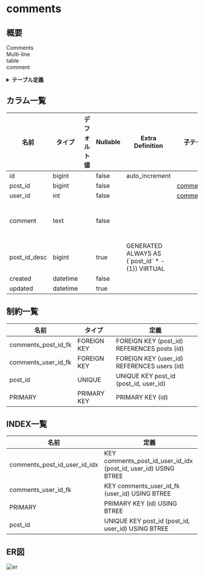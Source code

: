 # comments

## 概要

Comments  
Multi-line  
table  
comment

<details>
<summary><strong>テーブル定義</strong></summary>

```sql
CREATE TABLE `comments` (
  `id` bigint NOT NULL AUTO_INCREMENT,
  `post_id` bigint NOT NULL,
  `user_id` int NOT NULL,
  `comment` text NOT NULL COMMENT 'Comment\nMulti-line\r\ncolumn\rcomment',
  `post_id_desc` bigint GENERATED ALWAYS AS ((`post_id` * -(1))) VIRTUAL,
  `created` datetime NOT NULL,
  `updated` datetime DEFAULT NULL,
  PRIMARY KEY (`id`),
  UNIQUE KEY `post_id` (`post_id`,`user_id`),
  KEY `comments_user_id_fk` (`user_id`),
  KEY `comments_post_id_user_id_idx` (`post_id`,`user_id`),
  CONSTRAINT `comments_post_id_fk` FOREIGN KEY (`post_id`) REFERENCES `posts` (`id`),
  CONSTRAINT `comments_user_id_fk` FOREIGN KEY (`user_id`) REFERENCES `users` (`id`)
) ENGINE=InnoDB DEFAULT CHARSET=utf8mb4 COLLATE=utf8mb4_0900_ai_ci COMMENT='Comments\nMulti-line\r\ntable\rcomment'
```

</details>

## カラム一覧

| 名前           | タイプ      | デフォルト値       | Nullable | Extra Definition                                 | 子テーブル                             | 親テーブル             | コメント                                       |
| ------------ | -------- | ------------ | -------- | ------------------------------------------------ | --------------------------------- | ----------------- | ------------------------------------------ |
| id           | bigint   |              | false    | auto_increment                                   |                                   |                   |                                            |
| post_id      | bigint   |              | false    |                                                  | [comment_stars](comment_stars.md) | [posts](posts.md) |                                            |
| user_id      | int      |              | false    |                                                  | [comment_stars](comment_stars.md) | [users](users.md) |                                            |
| comment      | text     |              | false    |                                                  |                                   |                   | Comment<br>Multi-line<br>column<br>comment |
| post_id_desc | bigint   |              | true     | GENERATED ALWAYS AS (\`post_id\` * -(1)) VIRTUAL |                                   |                   |                                            |
| created      | datetime |              | false    |                                                  |                                   |                   |                                            |
| updated      | datetime |              | true     |                                                  |                                   |                   |                                            |

## 制約一覧

| 名前                  | タイプ         | 定義                                          |
| ------------------- | ----------- | ------------------------------------------- |
| comments_post_id_fk | FOREIGN KEY | FOREIGN KEY (post_id) REFERENCES posts (id) |
| comments_user_id_fk | FOREIGN KEY | FOREIGN KEY (user_id) REFERENCES users (id) |
| post_id             | UNIQUE      | UNIQUE KEY post_id (post_id, user_id)       |
| PRIMARY             | PRIMARY KEY | PRIMARY KEY (id)                            |

## INDEX一覧

| 名前                           | 定義                                                              |
| ---------------------------- | --------------------------------------------------------------- |
| comments_post_id_user_id_idx | KEY comments_post_id_user_id_idx (post_id, user_id) USING BTREE |
| comments_user_id_fk          | KEY comments_user_id_fk (user_id) USING BTREE                   |
| PRIMARY                      | PRIMARY KEY (id) USING BTREE                                    |
| post_id                      | UNIQUE KEY post_id (post_id, user_id) USING BTREE               |

## ER図

![er](comments.svg)
